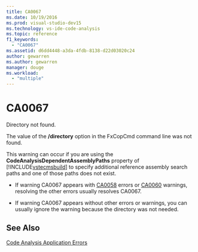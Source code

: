 ```yaml
---
title: CA0067
ms.date: 10/19/2016
ms.prod: visual-studio-dev15
ms.technology: vs-ide-code-analysis
ms.topic: reference
f1_keywords:
  - "CA0067"
ms.assetid: d6dd4448-a3da-4fdb-8138-d22d03020c24
author: gewarren
ms.author: gewarren
manager: douge
ms.workload:
  - "multiple"
---
```

# CA0067
Directory not found.

 The value of the **/directory** option in the FxCopCmd command line was not found.

 This warning can occur if you are using the **CodeAnalysisDependentAssemblyPaths** property of [!INCLUDE[vstecmsbuild](../extensibility/internals/includes/vstecmsbuild_md.md)] to specify additional reference assembly search paths and one of those paths does not exist.

-   If warning CA0067 appears with [CA0058](ca0058.md) errors or [CA0060](ca0060.md) warnings, resolving the other errors usually resolves CA0067.

-   If warning CA0067 appears without other errors or warnings, you can usually ignore the warning because the directory was not needed.

## See Also
 [Code Analysis Application Errors](../code-quality/code-analysis-application-errors.md)
